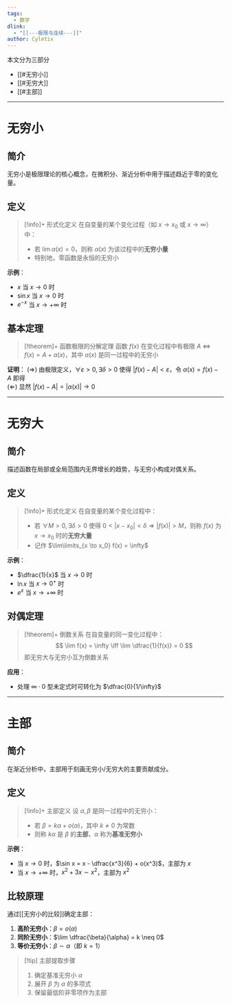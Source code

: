 ```yaml
---
tags:
  - 数学
dlink:
  - "[[---极限与连续---]]"
author: Cyletix
---
```

本文分为三部分
- [[#无穷小]]
- [[#无穷大]]
- [[#主部]]

---
# 无穷小

## 简介
无穷小是极限理论的核心概念，在微积分、渐近分析中用于描述趋近于零的变化量。

## 定义
>[!info]+ 形式化定义
>在自变量的某个变化过程（如 $x \to x_0$ 或 $x \to \infty$）中：
>- 若 $\lim \alpha(x) = 0$，则称 $\alpha(x)$ 为该过程中的**无穷小量**
>- 特别地，零函数是永恒的无穷小

**示例**：
- $x$ 当 $x \to 0$ 时
- $\sin x$ 当 $x \to 0$ 时
- $e^{-x}$ 当 $x \to +\infty$ 时

## 基本定理
>[!theorem]+ 函数极限的分解定理
>函数 $f(x)$ 在变化过程中有极限 $A$ $\iff$ $f(x) = A + \alpha(x)$，其中 $\alpha(x)$ 是同一过程中的无穷小

**证明**：
($\Rightarrow$) 由极限定义，$\forall \varepsilon>0,\exists \delta>0$ 使得 $|f(x)-A|<\varepsilon$，令 $\alpha(x)=f(x)-A$ 即得  
($\Leftarrow$) 显然 $|f(x)-A|=|\alpha(x)| \to 0$

---

# 无穷大

## 简介
描述函数在局部或全局范围内无界增长的趋势，与无穷小构成对偶关系。

## 定义
>[!info]+ 形式化定义
>在自变量的某个变化过程中：
>- 若 $\forall M>0,\exists \delta>0$ 使得 $0<|x-x_0|<\delta \Rightarrow |f(x)|>M$，则称 $f(x)$ 为 $x \to x_0$ 时的**无穷大量**
>- 记作 $\lim\limits_{x \to x_0} f(x) = \infty$

**示例**：
- $\dfrac{1}{x}$ 当 $x \to 0$ 时
- $\ln x$ 当 $x \to 0^+$ 时
- $e^x$ 当 $x \to +\infty$ 时

## 对偶定理
>[!theorem]+ 倒数关系
>在自变量的同一变化过程中：
> $$ \lim f(x) = \infty \iff \lim \dfrac{1}{f(x)} = 0 $$
>即无穷大与无穷小互为倒数关系

**应用**：
- 处理 $\infty \cdot 0$ 型未定式时可转化为 $\dfrac{0}{1/\infty}$

---

# 主部

## 简介
在渐近分析中，主部用于刻画无穷小/无穷大的主要贡献成分。

## 定义
>[!info]+ 主部定义
>设 $\alpha,\beta$ 是同一过程中的无穷小：
>- 若 $\beta = k\alpha + o(\alpha)$，其中 $k \neq 0$ 为常数
>- 则称 $k\alpha$ 是 $\beta$ 的**主部**，$\alpha$ 称为**基准无穷小**

**示例**：
- 当 $x \to 0$ 时，$\sin x = x - \dfrac{x^3}{6} + o(x^3)$，主部为 $x$
- 当 $x \to +\infty$ 时，$x^2 + 3x \sim x^2$，主部为 $x^2$

## 比较原理
通过[[无穷小的比较]]确定主部：
1. **高阶无穷小**：$\beta = o(\alpha)$
2. **同阶无穷小**：$\lim \dfrac{\beta}{\alpha} = k \neq 0$
3. **等价无穷小**：$\beta \sim \alpha$（即 $k=1$）

>[!tip] 主部提取步骤
>1. 确定基准无穷小 $\alpha$
>2. 展开 $\beta$ 为 $\alpha$ 的多项式
>3. 保留最低阶非零项作为主部

